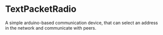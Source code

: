 # TextPacketRadio

A simple arduino-based communication device, that can select an address in the network and communicate with peers. 
